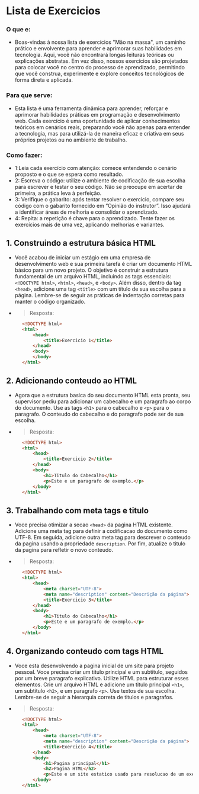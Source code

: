 # Lista de Exercicios

### O que e:
- Boas-vindas à nossa lista de exercícios "Mão na massa", um caminho prático e envolvente para aprender e aprimorar suas habilidades em tecnologia. Aqui, você não encontrará longas leituras teóricas ou explicações abstratas. Em vez disso, nossos exercícios são projetados para colocar você no centro do processo de aprendizado, permitindo que você construa, experimente e explore conceitos tecnológicos de forma direta e aplicada.

### Para que serve:
- Esta lista é uma ferramenta dinâmica para aprender, reforçar e aprimorar habilidades práticas em programação e desenvolvimento web. Cada exercício é uma oportunidade de aplicar conhecimentos teóricos em cenários reais, preparando você não apenas para entender a tecnologia, mas para utilizá-la de maneira eficaz e criativa em seus próprios projetos ou no ambiente de trabalho.

### Como fazer:
- 1:Leia cada exercício com atenção: comece entendendo o cenário proposto e o que se espera como resultado.
- 2: Escreva o código: utilize o ambiente de codificação de sua escolha para escrever e testar o seu código. Não se preocupe em acertar de primeira, a prática leva à perfeição.
- 3: Verifique o gabarito: após tentar resolver o exercício, compare seu código com o gabarito fornecido em “Opinião do instrutor”. Isso ajudará a identificar áreas de melhoria e consolidar o aprendizado.
- 4: Repita: a repetição é chave para o aprendizado. Tente fazer os exercícios mais de uma vez, aplicando melhorias e variantes.

## 1. Construindo a estrutura básica HTML
- Você acabou de iniciar um estágio em uma empresa de desenvolvimento web e sua primeira tarefa é criar um documento HTML básico para um novo projeto. O objetivo é construir a estrutura fundamental de um arquivo HTML, incluindo as tags essenciais: `<!DOCTYPE html>`, `<html>`, `<head>`, e `<body>`. Além disso, dentro da tag `<head>`, adicione uma tag `<title>` com um título de sua escolha para a página. Lembre-se de seguir as práticas de indentação corretas para manter o código organizado.
- > Resposta:
```html
      <!DOCTYPE html>
      <html>
          <head>
              <title>Exercicio 1</title>
          </head>
          <body>
          </body>
      </html>
```

## 2. Adicionando conteudo ao HTML
- Agora que a estrutura basica do seu documento HTML esta pronta, seu supervisor pediu para adicionar um cabecalho e um paragrafo ao corpo do documento. Use as tags `<h1>` para o cabecalho e `<p>` para o paragrafo. O conteudo do cabecalho e do paragrafo pode ser de sua escolha.
- > Resposta:
```html
      <!DOCTYPE html>
      <html>
          <head>
              <title>Exercicio 2</title>
          </head>
          <body>
              <h1>Titulo do Cabecalho</h1>
              <p>Este e um paragrafo de exemplo.</p>
          </body>
      </html>
```

## 3. Trabalhando com meta tags e titulo
- Voce precisa otimizar a secao `<head>` da pagina HTML existente. Adicione uma meta tag para definir a codificacao do documento como UTF-8. Em seguida, adicione outra meta tag para descrever o conteudo da pagina usando a propriedade `description`. Por fim, atualize o titulo da pagina para refletir o novo conteudo.
- > Resposta:
```html
      <!DOCTYPE html>
      <html>
          <head>
              <meta charset="UTF-8">
              <meta name="description" content="Descrição da página">
              <title>Exercicio 3</title>
          </head>
          <body>
              <h1>Titulo do Cabecalho</h1>
              <p>Este e um paragrafo de exemplo.</p>
          </body>
      </html>
```

## 4. Organizando conteudo com tags HTML
- Voce esta desenvolvendo a pagina inicial de um site para projeto pessoal. Voce precisa criar um titulo principal e um subtitulo, seguidos por um breve paragrafo explicativo. Utilize HTML para estruturar esses elementos. Crie um arquivo HTML e adicione um titulo principal `<h1>`, um subtitulo `<h2>`, e um paragrafo `<p>`. Use textos de sua escolha. Lembre-se de seguir a hierarquia correta de titulos e paragrafos.
- > Resposta:
```html
      <!DOCTYPE html>
      <html>
          <head>
              <meta charset="UTF-8">
              <meta name="description" content="Descrição da página">
              <title>Exercicio 4</title>
          </head>
          <body>
              <h1>Pagina principal</h1>
              <h2>Pagina HTML</h2>
              <p>Este e um site estatico usado para resolucao de um exercicio.</p>
          </body>
      </html>
```

